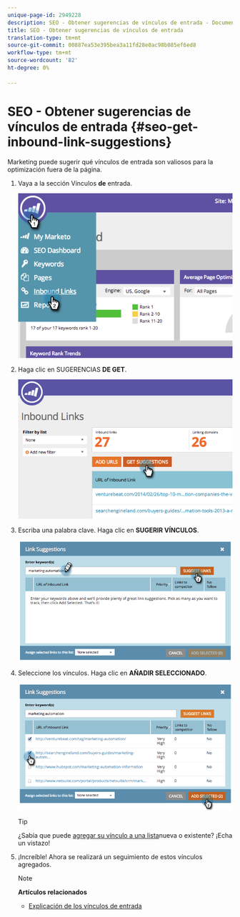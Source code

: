 ```yaml
---
unique-page-id: 2949228
description: SEO - Obtener sugerencias de vínculos de entrada - Documentos de marketing - Documentación del producto
title: SEO - Obtener sugerencias de vínculos de entrada
translation-type: tm+mt
source-git-commit: 00887ea53e395bea3a11fd28e0ac98b085ef6ed8
workflow-type: tm+mt
source-wordcount: '82'
ht-degree: 0%

---
```



# SEO - Obtener sugerencias de vínculos de entrada {#seo-get-inbound-link-suggestions}

Marketing puede sugerir qué vínculos de entrada son valiosos para la optimización [](../../../../product-docs/additional-apps/seo/understanding-seo/understanding-search-engine-optimization.md)fuera de la página.

1. Vaya a la sección Vínculos **de** entrada.

   ![](assets/image2014-9-18-13-3a20-3a44.png)

1. Haga clic en SUGERENCIAS **DE GET**.

   ![](assets/image2014-9-18-13-3a21-3a8.png)

1. Escriba una palabra clave. Haga clic en **SUGERIR VÍNCULOS**.

   ![](assets/image2014-9-18-13-3a21-3a31.png)

1. Seleccione los vínculos. Haga clic en **AÑADIR SELECCIONADO**.

   ![](assets/image2014-9-18-13-3a21-3a40.png)

   >[!TIP]
   >
   >¿Sabía que puede [agregar su vínculo a una lista](seo-add-remove-an-inbound-link-url-from-a-list.md)nueva o existente? ¡Echa un vistazo!

1. ¡Increíble! Ahora se realizará un seguimiento de estos vínculos agregados.

   >[!NOTE]
   >
   >**Artículos relacionados**
   >
   >    
   >    
   >    * [Explicación de los vínculos de entrada](seo-understanding-inbound-links.md)


